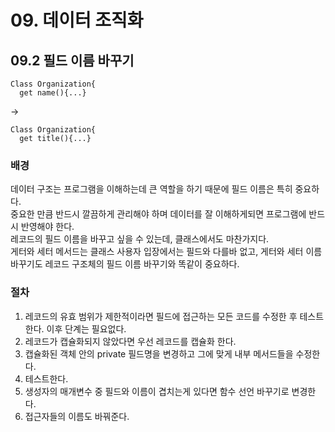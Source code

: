 # 09. 데이터 조직화
## 09.2 필드 이름 바꾸기
```JS
Class Organization{
  get name(){...}
```
->
```JS
Class Organization{
  get title(){...}
```

### 배경
데이터 구조는 프로그램을 이해하는데 큰 역할을 하기 때문에 필드 이름은 특히 중요하다.  
중요한 만큼 반드시 깔끔하게 관리해야 하며 데이터를 잘 이해하게되면 프로그램에 반드시 반영해야 한다.  
레코드의 필드 이름을 바꾸고 싶을 수 있는데, 클래스에서도 마찬가지다.  
게터와 세터 메서드는 클래스 사용자 입장에서는 필드와 다를바 없고, 게터와 세터 이름 바꾸기도 레코드 구조체의 필드 이름 바꾸기와 똑같이 중요하다.

### 절차
1. 레코드의 유효 범위가 제한적이라면 필드에 접근하는 모든 코드를 수정한 후 테스트한다. 이후 단계는 필요없다.
2. 레코드가 캡슐화되지 않았다면 우선 레코드를 캡슐화 한다.
3. 캡슐화된 객체 안의 private 필드명을 변경하고 그에 맞게 내부 메서드들을 수정한다.
4. 테스트한다.
5. 생성자의 매개변수 중 필드와 이름이 겹치는게 있다면 함수 선언 바꾸기로 변경한다.
6. 접근자들의 이름도 바꿔준다.































